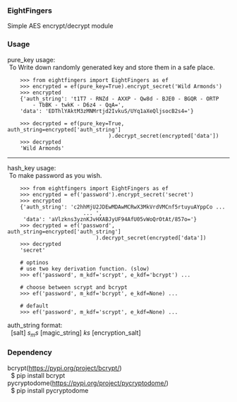 ### EightFingers
Simple AES encrypt/decrypt module

### Usage
pure_key usage:<br/>
&nbsp;To Write down randomly generated key and store them in a safe place.<br/>  
```
    >>> from eightfingers import EightFingers as ef
    >>> encrypted = ef(pure_key=True).encrypt_secret('Wild Armonds')
    >>> encrypted
    {'auth_string': 't1T7 - RNZd - AXXP - Qw8d - BJE0 - BGQR - ORTP
        - TbBK - twkK - D6z4 - QqA=',
    'data': 'EDThlYAktM3zMNMrtjd2IvkuS/UYq1aXeQljsocB2s4='}

    >>> decrypted = ef(pure_key=True, auth_string=encrypted['auth_string']
                                ).decrypt_secret(encrypted['data'])
    >>> decrypted
    'Wild Armonds'
```

-----------------------------------------------------------------------------

hash_key usage:<br/>
&nbsp;To make password as you wish.<br/>
```
    >>> from eightfingers import EightFingers as ef
    >>> encrypted = ef('password').encrypt_secret('secret')
    >>> encrypted
    {'auth_string': 'c2hhMjU2JDEwMDAwMCRwX3MkVrdVMCnf5rtuyuAYppCo ...
                        ... ',
     'data': 'aVlzkns3yznKJvHXABJyUF94AfU05vWoQrOtAt/857o='}
    >>> decrypted = ef('password', auth_string=encrypted['auth_string']
                            ).decrypt_secret(encrypted['data'])
    >>> decrypted
    'secret'

    # optinos
    # use two key derivation function. (slow)
    >>> ef('password', m_kdf='scrypt', e_kdf='bcrypt') ... 

    # choose between scrypt and bcrypt
    >>> ef('password', m_kdf='bcrypt', e_kdf=None) ... 

    # default
    >>> ef('password', m_kdf='scrypt', e_kdf=None) ...
```

auth_string format:<br/>
&nbsp;   [salt] $s_ms$ [magic_string] $ks$ [encryption_salt]<br/>

### Dependency
bcrypt(https://pypi.org/project/bcrypt/)<br/>
&nbsp;   $ pip install bcrypt<br/>
pycryptodome(https://pypi.org/project/pycryptodome/)<br/>
&nbsp;   $ pip install pycryptodome<br/>
